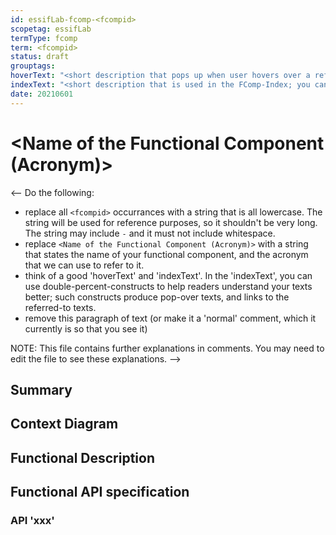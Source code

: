 ```yaml
---
id: essifLab-fcomp-<fcompid>
scopetag: essifLab
termType: fcomp
term: <fcompid>
status: draft
grouptags:
hoverText: "<short description that pops up when user hovers over a reference to this component."
indexText: "<short description that is used in the FComp-Index; you can use double-percent constructs here"
date: 20210601
---
```


# <Name of the Functional Component (Acronym)>

<-- Do the following:

- replace all `<fcompid>` occurrances with a string that is all lowercase. The string will be used for reference purposes, so it shouldn't be very long. The string may include `-` and it must not include whitespace.
- replace `<Name of the Functional Component (Acronym)>` with a string that states the name of your functional component, and the acronym that we can use to refer to it.
- think of a good 'hoverText' and 'indexText'. In the 'indexText', you can use double-percent-constructs to help readers understand your texts better; such constructs produce pop-over texts, and links to the referred-to texts.
- remove this paragraph of text (or make it a 'normal' comment, which it currently is so that you see it)

NOTE: This file contains further explanations in comments. You may need to edit the file to see these explanations.
-->

## Summary

<!-- provide a text that summarizes the *functionality* of the component. This is a sort of TL;DR-section. -->

## Context Diagram

<!-- insert a figure here that shows how your component relates to the other functional components, so that readers get an idea of where it belongs. You may want to add a few lines explaining the purpose of these relations. -->

## Functional Description

<!-- describe the functionality of the component in all details that a reader may want to be informed about, e.g. for the purposes of
  - deeply understanding the component's function;
  - designing a technical component that implements the functionality;
  - designing a technical component that relates to this component (learning what this component can do for him/her)
-->

## Functional API specification

<!-- identify the various APIs, and provide a subsection `API xxx` for each of them -->

### API 'xxx'

<!-- specify the following items for the API:
  - the purpose(s) (what objective(s) does (using) the API realize). We need this to establish whether or not the API is fit for such purpose(s).
  - a high-level protocol flow that allows people to understand its working at a functional level.
  - a reference to the Open API specification of the API
-->
